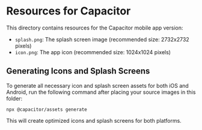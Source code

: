 # Resources for Capacitor

This directory contains resources for the Capacitor mobile app version:

- `splash.png`: The splash screen image (recommended size: 2732x2732 pixels)
- `icon.png`: The app icon (recommended size: 1024x1024 pixels)

## Generating Icons and Splash Screens

To generate all necessary icon and splash screen assets for both iOS and Android, run the following command after placing your source images in this folder:

```
npx @capacitor/assets generate
```

This will create optimized icons and splash screens for both platforms.
